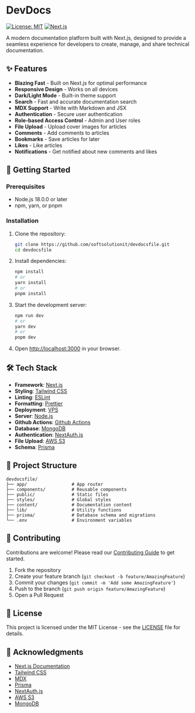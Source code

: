 # DevDocs

[![License: MIT](https://img.shields.io/badge/License-MIT-blue.svg)](https://opensource.org/licenses/MIT)
[![Next.js](https://img.shields.io/badge/Next.js-13+-000000?logo=nextdotjs&logoColor=white)](https://nextjs.org/)

A modern documentation platform built with Next.js, designed to provide a seamless experience for developers to create, manage, and share technical documentation.

## ✨ Features

- **Blazing Fast** - Built on Next.js for optimal performance
- **Responsive Design** - Works on all devices
- **Dark/Light Mode** - Built-in theme support
- **Search** - Fast and accurate documentation search
- **MDX Support** - Write with Markdown and JSX
- **Authentication** - Secure user authentication
- **Role-based Access Control** - Admin and User roles
- **File Upload** - Upload cover images for articles
- **Comments** - Add comments to articles
- **Bookmarks** - Save articles for later
- **Likes** - Like articles
- **Notifications** - Get notified about new comments and likes

## 🚀 Getting Started

### Prerequisites

- Node.js 18.0.0 or later
- npm, yarn, or pnpm

### Installation

1. Clone the repository:
   ```bash
   git clone https://github.com/softsolutionit/devdocsfile.git
   cd devdocsfile
   ```

2. Install dependencies:
   ```bash
   npm install
   # or
   yarn install
   # or
   pnpm install
   ```

3. Start the development server:
   ```bash
   npm run dev
   # or
   yarn dev
   # or
   pnpm dev
   ```

4. Open [http://localhost:3000](http://localhost:3000) in your browser.

## 🛠️ Tech Stack

- **Framework**: [Next.js](https://nextjs.org/)
- **Styling**: [Tailwind CSS](https://tailwindcss.com/)
- **Linting**: [ESLint](https://eslint.org/)
- **Formatting**: [Prettier](https://prettier.io/)
- **Deployment**: [VPS](https://devdocsfile.com/)
- **Server**: [Node.js](https://nodejs.org/)
- **Github Actions**: [Github Actions](https://github.com/features/actions)
- **Database**: [MongoDB](https://www.mongodb.com/)
- **Authentication**: [NextAuth.js](https://next-auth.js.org/)
- **File Upload**: [AWS S3](https://aws.amazon.com/s3/)
- **Schema**: [Prisma](https://prisma.io/)

## 📂 Project Structure

```
devdocsfile/
├── app/                 # App router
├── components/          # Reusable components
├── public/              # Static files
├── styles/              # Global styles
├── content/             # Documentation content
├── lib/                 # Utility functions
├── prisma/              # Database schema and migrations
└── .env                 # Environment variables
```

## 📝 Contributing

Contributions are welcome! Please read our [Contributing Guide](CONTRIBUTING.md) to get started.

1. Fork the repository
2. Create your feature branch (`git checkout -b feature/AmazingFeature`)
3. Commit your changes (`git commit -m 'Add some AmazingFeature'`)
4. Push to the branch (`git push origin feature/AmazingFeature`)
5. Open a Pull Request

## 📄 License

This project is licensed under the MIT License - see the [LICENSE](LICENSE) file for details.

## 🙏 Acknowledgments

- [Next.js Documentation](https://nextjs.org/docs)
- [Tailwind CSS](https://tailwindcss.com/docs)
- [MDX](https://mdxjs.com/)
- [Prisma](https://prisma.io/)
- [NextAuth.js](https://next-auth.js.org/)
- [AWS S3](https://aws.amazon.com/s3/)
- [MongoDB](https://www.mongodb.com/)


